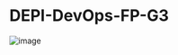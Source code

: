 # DEPI-DevOps-FP-G3
![image](https://github.com/user-attachments/assets/86e68106-998a-4641-bb1f-18539261ecdb)
